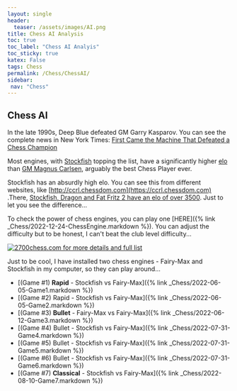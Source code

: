 ```yaml
---
layout: single
header:
  teaser: /assets/images/AI.png
title: Chess AI Analysis 
toc: true
toc_label: "Chess AI Analyis"
toc_sticky: true
katex: False
tags: Chess
permalink: /Chess/ChessAI/  
sidebar:
 nav: "Chess"
---
```

## Chess AI
In the late 1990s, Deep Blue defeated GM Garry Kasparov. You can see the complete news in New York Times: [First Came the Machine That Defeated a Chess Champion](https://www.nytimes.com/2011/02/17/us/17deepblue.html)

Most engines, with [Stockfish](https://en.wikipedia.org/wiki/Stockfish_(chess)) topping the list, have a significantly higher [elo](https://www.chessjournal.com/chess-elo/#:~:text=Elo%20is%20a%20primary%20factor%20used%20in%20Chess,Elo%20system%20is%20Australian%20Chess%20master%2C%20Roger%20Cook.) than [GM Magnus Carlsen](https://en.wikipedia.org/wiki/Magnus_Carlsen), arguably the best Chess Player ever.

Stockfish has an absurdly high elo. You can see this from different websites, like [http://ccrl.chessdom.com](https://ccrl.chessdom.com) .There, [Stockfish, Dragon and Fat Fritz 2 have an elo of over 3500](https://ccrl.chessdom.com/ccrl/4040/). Just to let you see the difference...

To check the power of chess engines, you can play one [HERE]({% link _Chess/2022-12-24-ChessEngine.markdown %}). You can adjust the difficulty but to be honest, I can't beat the club level difficulty...

<a href="https://2700chess.com" target="_blank"><img border="0" src="https://2700chess.com/files/topten.png" alt= "2700chess.com for more details and full list" title="2700chess.com for more details and full list"/></a>

Just to be cool, I have installed two chess engines - Fairy-Max and Stockfish in my computer, so they can play around...


 - [(Game #1) **Rapid** - Stockfish vs Fairy-Max]({% link _Chess/2022-06-05-Game1.markdown %})
 - [(Game #2) Rapid - Stockfish vs Fairy-Max]({% link _Chess/2022-06-05-Game2.markdown %})
 - [(Game #3) **Bullet** - Fairy-Max vs Fairy-Max]({% link _Chess/2022-06-12-Game3.markdown %})
 - [(Game #4) Bullet - Stockfish vs Fairy-Max]({% link _Chess/2022-07-31-Game4.markdown %})
 - [(Game #5) Bullet - Stockfish vs Fairy-Max]({% link _Chess/2022-07-31-Game5.markdown %})
 - [(Game #6) Bullet - Stockfish vs Fairy-Max]({% link _Chess/2022-07-31-Game6.markdown %})
 - [(Game #7) **Classical** - Stockfish vs Fairy-Max]({% link _Chess/2022-08-10-Game7.markdown %})


